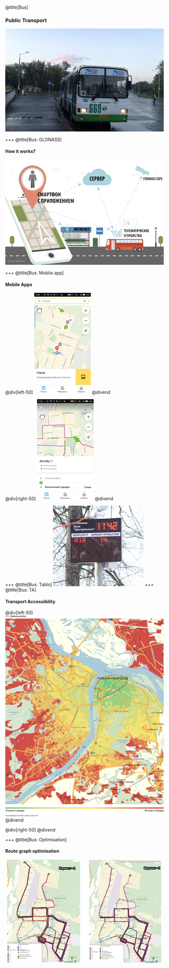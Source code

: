 @title[Bus]
### Public Transport

![Bus](assets/images/Bus/bus.jpg)

+++
@title[Bus: GLONASS]
#### How it works?
![GLONASS](assets/images/Bus/bus-glonass.png)

+++
@title[Bus: Mobile app]
#### Mobile Apps
@div[left-50]
![Yandex.Transport 1](assets/images/Bus/bus-yandex-01.png)
@divend

@div[right-50]
![Yandex.Transport 2](assets/images/Bus/bus-yandex-02.png)
@divend

+++
@title[Bus: Tablo]
![Tablo](assets/images/Bus/bus-tablo.jpg)
+++
@title[Bus: TA]
#### Transport Accessibility

@div[left-50]
![TA](assets/images/Bus/bus-ta.png)
@divend

@div[right-50]
@divend

+++
@title[Bus: Optimisation]
#### Route graph optimisation
![Route grap optmisation](assets/images/Bus/bus-route-graph.jpg)
